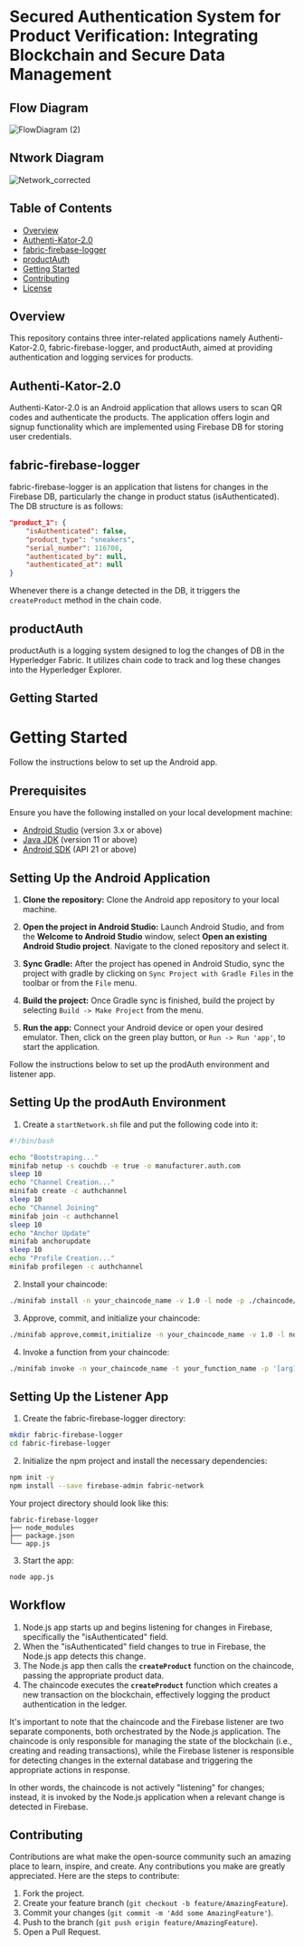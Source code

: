 # Secured Authentication System for Product Verification: Integrating Blockchain and Secure Data Management

## Flow Diagram

![FlowDiagram (2)](https://github.com/AmritaCSN/ProductAuth_VarunKashyap/assets/43084249/d64edfc7-5951-4336-a5d8-1f3089fd7e8d)

## Ntwork Diagram

![Network_corrected](https://github.com/AmritaCSN/Secured-Authentication-System-for-Product-Verification_VarunKashyap/assets/43084249/87d0daf1-9115-4201-927e-487a8a4a1d4d)


## Table of Contents

- [Overview](#overview)
- [Authenti-Kator-2.0](#authenti-kator-20)
- [fabric-firebase-logger](#fabric-firebase-logger)
- [productAuth](#productauth)
- [Getting Started](#getting-started)
- [Contributing](#contributing)
- [License](#license)

## Overview
This repository contains three inter-related applications namely Authenti-Kator-2.0, fabric-firebase-logger, and productAuth, aimed at providing authentication and logging services for products. 

## Authenti-Kator-2.0
Authenti-Kator-2.0 is an Android application that allows users to scan QR codes and authenticate the products. The application offers login and signup functionality which are implemented using Firebase DB for storing user credentials.

## fabric-firebase-logger
fabric-firebase-logger is an application that listens for changes in the Firebase DB, particularly the change in product status (isAuthenticated). The DB structure is as follows:

```json
"product_1": {
    "isAuthenticated": false,
    "product_type": "sneakers",
    "serial_number": 116708,
    "authenticated_by": null,
    "authenticated_at": null
}
```

Whenever there is a change detected in the DB, it triggers the `createProduct` method in the chain code.

## productAuth
productAuth is a logging system designed to log the changes of DB in the Hyperledger Fabric. It utilizes chain code to track and log these changes into the Hyperledger Explorer.

## Getting Started

# Getting Started

Follow the instructions below to set up the Android app.

## Prerequisites

Ensure you have the following installed on your local development machine:

- [Android Studio](https://developer.android.com/studio/index.html) (version 3.x or above)
- [Java JDK](https://www.oracle.com/java/technologies/javase-jdk11-downloads.html) (version 11 or above)
- [Android SDK](https://developer.android.com/studio/intro/update#sdk-manager) (API 21 or above)

## Setting Up the Android Application

1. **Clone the repository:** Clone the Android app repository to your local machine.

2. **Open the project in Android Studio:** Launch Android Studio, and from the **Welcome to Android Studio** window, select **Open an existing Android Studio project**. Navigate to the cloned repository and select it.

3. **Sync Gradle:** After the project has opened in Android Studio, sync the project with gradle by clicking on `Sync Project with Gradle Files` in the toolbar or from the `File` menu.

4. **Build the project:** Once Gradle sync is finished, build the project by selecting `Build -> Make Project` from the menu.

5. **Run the app:** Connect your Android device or open your desired emulator. Then, click on the green play button, or `Run -> Run 'app'`, to start the application.

Follow the instructions below to set up the prodAuth environment and listener app.

## Setting Up the prodAuth Environment

1. Create a `startNetwork.sh` file and put the following code into it:

```bash
#!/bin/bash

echo "Bootstraping..."
minifab netup -s couchdb -e true -o manufacturer.auth.com
sleep 10
echo "Channel Creation..."
minifab create -c authchannel
sleep 10
echo "Channel Joining"
minifab join -c authchannel
sleep 10
echo "Anchor Update"
minifab anchorupdate
sleep 10
echo "Profile Creation..."
minifab profilegen -c authchannel
```

2. Install your chaincode:

```bash
./minifab install -n your_chaincode_name -v 1.0 -l node -p ./chaincode/your_chaincode_name
```

3. Approve, commit, and initialize your chaincode:

```bash
./minifab approve,commit,initialize -n your_chaincode_name -v 1.0 -l node -p ./chaincode/your_chaincode_name
```

4. Invoke a function from your chaincode:

```bash
./minifab invoke -n your_chaincode_name -t your_function_name -p '[arg1,arg2,arg3]'
```

## Setting Up the Listener App

1. Create the fabric-firebase-logger directory:

```bash
mkdir fabric-firebase-logger
cd fabric-firebase-logger
```

2. Initialize the npm project and install the necessary dependencies:

```bash
npm init -y
npm install --save firebase-admin fabric-network
```

Your project directory should look like this:

```plaintext
fabric-firebase-logger
├── node_modules
├── package.json
└── app.js
```

3. Start the app:

```bash
node app.js
```

## Workflow
1. Node.js app starts up and begins listening for changes in Firebase, specifically the "isAuthenticated" field.
2. When the "isAuthenticated" field changes to true in Firebase, the Node.js app detects this change.
3. The Node.js app then calls the **`createProduct`** function on the chaincode, passing the appropriate product data.
4. The chaincode executes the **`createProduct`** function which creates a new transaction on the blockchain, effectively logging the product authentication in the ledger.

It's important to note that the chaincode and the Firebase listener are two separate components, both orchestrated by the Node.js application. The chaincode is only responsible for managing the state of the blockchain (i.e., creating and reading transactions), while the Firebase listener is responsible for detecting changes in the external database and triggering the appropriate actions in response.

In other words, the chaincode is not actively "listening" for changes; instead, it is invoked by the Node.js application when a relevant change is detected in Firebase.


## Contributing
Contributions are what make the open-source community such an amazing place to learn, inspire, and create. Any contributions you make are greatly appreciated. Here are the steps to contribute:

1. Fork the project.
2. Create your feature branch (`git checkout -b feature/AmazingFeature`).
3. Commit your changes (`git commit -m 'Add some AmazingFeature'`).
4. Push to the branch (`git push origin feature/AmazingFeature`).
5. Open a Pull Request.
